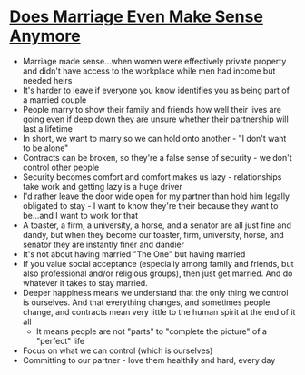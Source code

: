 # [Does Marriage Even Make Sense Anymore](https://medium.com/personal-growth/does-marriage-even-make-sense-anymore-70e10f4d8c18)

* Marriage made sense...when women were effectively private property and didn't have access to the workplace while men had income but needed heirs
* It's harder to leave if everyone you know identifies you as being part of a married couple
* People marry to show their family and friends how well their lives are going even if deep down they are unsure whether their partnership will last a lifetime
* In short, we want to marry so we can hold onto another - "I don't want to be alone"
* Contracts can be broken, so they're a false sense of security - we don't control other people
* Security becomes comfort and comfort makes us lazy - relationships take work and getting lazy is a huge driver
* I'd rather leave the door wide open for my partner than hold him legally obligated to stay - I want to know they're their because they want to be...and I want to work for that
* A toaster, a firm, a university, a horse, and a senator are all just fine and dandy, but when they become our toaster, firm, university, horse, and senator they are instantly finer and dandier
* It's not about having married "The One" but having married
* If you value social acceptance (especially among family and friends, but also professional and/or religious groups), then just get married. And do whatever it takes to stay married.
* Deeper happiness means we understand that the only thing we control is ourselves. And that everything changes, and sometimes people change, and contracts mean very little to the human spirit at the end of it all
  * It means people are not "parts" to "complete the picture" of a "perfect" life
* Focus on what we can control (which is ourselves)
* Committing to our partner - love them healthily and hard, every day
